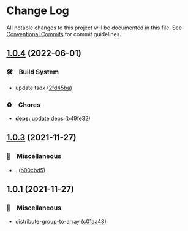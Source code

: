 # Change Log

All notable changes to this project will be documented in this file.
See [Conventional Commits](https://conventionalcommits.org) for commit guidelines.

## [1.0.4](https://github.com/bluelovers/ws-array/compare/distribute-group-to-array@1.0.3...distribute-group-to-array@1.0.4) (2022-06-01)


### 🛠　Build System

* update tsdx ([2fd45ba](https://github.com/bluelovers/ws-array/commit/2fd45ba88a6190b28828eecff56a1d8152817ccb))


### ♻️　Chores

* **deps:** update deps ([b49fe32](https://github.com/bluelovers/ws-array/commit/b49fe32dd2967e3912a35f620ba7534097425a2a))





## [1.0.3](https://github.com/bluelovers/ws-array/compare/distribute-group-to-array@1.0.1...distribute-group-to-array@1.0.3) (2021-11-27)


### 🔖　Miscellaneous

* . ([b00cbd5](https://github.com/bluelovers/ws-array/commit/b00cbd54902cf6b585f6da4d7888704e39964263))





## 1.0.1 (2021-11-27)


### 🔖　Miscellaneous

* distribute-group-to-array ([c01aa48](https://github.com/bluelovers/ws-array/commit/c01aa4850f23f19ee1f027f67216e47af78c55a5))
